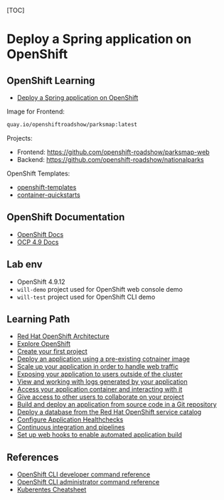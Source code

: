 [TOC]

# Deploy a Spring application on OpenShift

## OpenShift Learning
- [Deploy a Spring application on OpenShift](https://developers.redhat.com/learn/openshift/deploy-spring-application-openshift)

Image for Frontend:
```bash
quay.io/openshiftroadshow/parksmap:latest
```

Projects:
- Frontend: <https://github.com/openshift-roadshow/parksmap-web>
- Backend: <https://github.com/openshift-roadshow/nationalparks>

OpenShift Templates:
- [openshift-templates](https://github.com/redhat-cop/openshift-templates)
- [container-quickstarts](https://github.com/redhat-cop/containers-quickstarts)

## OpenShift Documentation
- [OpenShift Docs](https://docs.openshift.com/)
- [OCP 4.9 Docs](https://docs.openshift.com/container-platform/4.9/welcome/index.html)

## Lab env
- OpenShift 4.9.12
- `will-demo` project used for OpenShift web console demo
- `will-test` project used for OpenShift CLI demo

## Learning Path

- [Red Hat OpenShift Architecture](./ocp-architecture.md)
- [Explore OpenShift](./explore-ocp.md)
- [Create your first project](./create-first-proj.md)
- [Deploy an application using a pre-existing cotnainer image](./deploy-image.md)
- [Scale up your application in order to handle web traffic](./scaling.md)
- [Exposing your application to users outside of the cluster](./route.md)
- [View and working with logs generated by your application](./logging.md)
- [Access your application container and interacting with it](./connect-container.md)
- [Give access to other users to collaborate on your project](./permissions.md)
- [Build and deploy an application from source code in a Git repository](./deploy-git.md)
- [Deploy a database from the Red Hat OpenShift service catalog](./template.md)
- [Configure Application Healthchecks](./health-checks.md)
- [Continuous integration and pipelines](./pipeline.md)
- [Set up web hooks to enable automated application build](./webhook.md)


## References

- [OpenShift CLI developer command reference](https://docs.openshift.com/container-platform/4.8/cli_reference/openshift_cli/developer-cli-commands.html)
- [OpenShift CLI administrator command reference](https://docs.openshift.com/container-platform/4.8/cli_reference/openshift_cli/administrator-cli-commands.html)
- [Kuberentes Cheatsheet](https://kubernetes.io/docs/reference/kubectl/cheatsheet/)